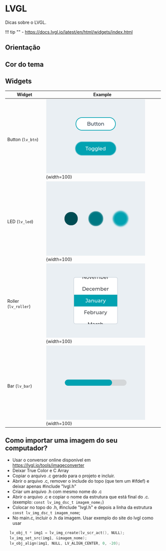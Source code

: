 # LVGL

Dicas sobre o LVGL.

!!! tip ""
    - https://docs.lvgl.io/latest/en/html/widgets/index.html
  
## Orientação



## Cor do tema




## Widgets

| Widget               | Example                                 |
| ------               | -------                                 |
| Button (`lv_btn`)    | ![](imgs/lvgl/lv_button.png){width=100} |
| LED (`lv_led`)       | ![](imgs/lvgl/lv_leds.png){width=100}   |
| Roller (`lv_roller`) | ![](imgs/lvgl/lv_roller.png){width=100} |
| Bar (`lv_bar`)       | ![](imgs/lvgl/lv_bar.png){width=100}    |


## Como importar uma imagem do seu computador?

- Usar o conversor online disponível em https://lvgl.io/tools/imageconverter
- Deixar True Color e C Array
- Copiar o arquivo .c gerado para o projeto e incluir. 
- Abrir o arquivo .c, remover o include do topo (que tem um #ifdef) e deixar apenas #include "lvgl.h"
- Criar um arquivo .h com mesmo nome do .c
- Abrir o arquivo .c e copiar o nome da estrutura que está final do .c. (exemplo: ```const lv_img_dsc_t imagem_nome;```)
- Colocar no topo do .h,  #include "lvgl.h"  e depois a linha da estrutura ```const lv_img_dsc_t imagem_nome```;
- No main.c, incluir o .h da imagem. Usar exemplo do site do lvgl como usar
```c
  lv_obj_t * img1 = lv_img_create(lv_scr_act(), NULL);
  lv_img_set_src(img1, &imagem_nome);
  lv_obj_align(img1, NULL, LV_ALIGN_CENTER, 0, -20);
```
